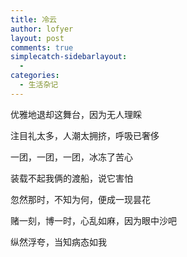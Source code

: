 ```yaml
---
title: 冷云
author: lofyer
layout: post
comments: true
simplecatch-sidebarlayout:
  - 
categories:
  - 生活杂记
---
```

优雅地退却这舞台，因为无人理睬

注目礼太多，人潮太拥挤，呼吸已奢侈

一团，一团，一团，冰冻了苦心

装载不起我俩的渡船，说它害怕

忽然那时，不知为何，便成一现昙花

赌一刻，博一时，心乱如麻，因为眼中沙吧

纵然浮夸，当知病态如我

&nbsp;